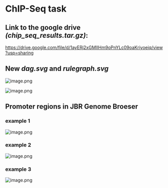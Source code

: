 # ChIP-Seq task

## Link to the google drive *(chip_seq_results.tar.gz)*:

https://drive.google.com/file/d/1ayERj2xGMIIHm9oPnYLc09oaKriyoeiq/view?usp=sharing

## New *dag.svg* and *rulegraph.svg*

![image.png](attachment:image.png)

![image.png](attachment:image.png)

## Promoter regions in JBR Genome Broeser

### example 1

![image.png](attachment:image.png)

### example 2

![image.png](attachment:image.png)

### example 3

![image.png](attachment:image.png)


```python

```
